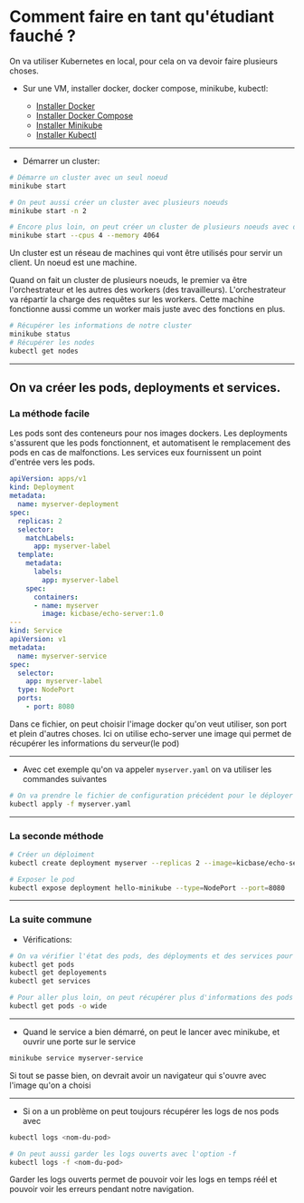 # Comment faire en tant qu'étudiant fauché ?

On va utiliser Kubernetes en local, pour cela on va devoir faire plusieurs choses.

- Sur une VM, installer docker, docker compose, minikube, kubectl:

    - [Installer Docker](https://www.digitalocean.com/community/tutorials/how-to-install-and-use-docker-on-ubuntu-22-04)
    - [Installer Docker Compose](https://www.digitalocean.com/community/tutorials/how-to-install-and-use-docker-compose-on-ubuntu-22-04)
    - [Installer Minikube](https://minikube.sigs.k8s.io/docs/start)
    - [Installer Kubectl](https://kubernetes.io/docs/tasks/tools/install-kubectl-linux/)

---

- Démarrer un cluster:

```sh
# Démarre un cluster avec un seul noeud
minikube start

# On peut aussi créer un cluster avec plusieurs noeuds
minikube start -n 2

# Encore plus loin, on peut créer un cluster de plusieurs noeuds avec des ressources cpu et ram définis
minikube start --cpus 4 --memory 4064
```

Un cluster est un réseau de machines qui vont être utilisés pour servir un client.
Un noeud est une machine.

Quand on fait un cluster de plusieurs noeuds, le premier va être l'orchestrateur et les autres des workers (des travailleurs). L'orchestrateur va répartir la charge des requêtes sur les workers. Cette machine fonctionne aussi comme un worker mais juste avec des fonctions en plus.

```sh
# Récupérer les informations de notre cluster
minikube status
# Récupérer les nodes
kubectl get nodes
```

---

## On va créer les pods, deployments et services.

### La méthode facile

Les pods sont des conteneurs pour nos images dockers. Les deployments s'assurent que les pods fonctionnent, et automatisent le remplacement des pods en cas de malfonctions. Les services eux fournissent un point d'entrée vers les pods.

```yaml
apiVersion: apps/v1
kind: Deployment
metadata:
  name: myserver-deployment
spec:
  replicas: 2
  selector:
    matchLabels:
      app: myserver-label
  template:
    metadata:
      labels:
        app: myserver-label
    spec:
      containers:
      - name: myserver
        image: kicbase/echo-server:1.0
---
kind: Service
apiVersion: v1
metadata:
  name: myserver-service
spec:
  selector:
    app: myserver-label
  type: NodePort
  ports:
    - port: 8080
```

Dans ce fichier, on peut choisir l'image docker qu'on veut utiliser, son port et plein d'autres choses. Ici on utilise echo-server une image qui permet de récupérer les informations du serveur(le pod)

---

- Avec cet exemple qu'on va appeler `myserver.yaml` on va utiliser les commandes suivantes

```sh
# On va prendre le fichier de configuration précédent pour le déployer
kubectl apply -f myserver.yaml
```

---

### La seconde méthode

```sh
# Créer un déploiment
kubectl create deployment myserver --replicas 2 --image=kicbase/echo-server:1.0

# Exposer le pod
kubectl expose deployment hello-minikube --type=NodePort --port=8080
```

---

### La suite commune
- Vérifications:

```sh
# On va vérifier l'état des pods, des déployments et des services pour voir si ils démarrent bien
kubectl get pods
kubectl get deployements
kubectl get services

# Pour aller plus loin, on peut récupérer plus d'informations des pods avec
kubectl get pods -o wide
```

---

- Quand le service a bien démarré, on peut le lancer avec minikube, et ouvrir une porte sur le service

```sh
minikube service myserver-service
```

Si tout se passe bien, on devrait avoir un navigateur qui s'ouvre avec l'image qu'on a choisi

---

- Si on a un problème on peut toujours récupérer les logs de nos pods avec

```sh
kubectl logs <nom-du-pod>

# On peut aussi garder les logs ouverts avec l'option -f
kubectl logs -f <nom-du-pod>
```

Garder les logs ouverts permet de pouvoir voir les logs en temps réél et pouvoir voir les erreurs pendant notre navigation.
